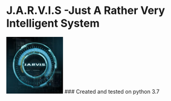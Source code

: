 # J.A.R.V.I.S -Just A Rather Very Intelligent System
<img src="J.A.R.V.I.S..jpg" width="150">
### Created and tested on python 3.7

